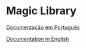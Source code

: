 # Magic Library
[Documentação em Português](./docs/português.md)

[Documentation in English](./docs/inglês.md)